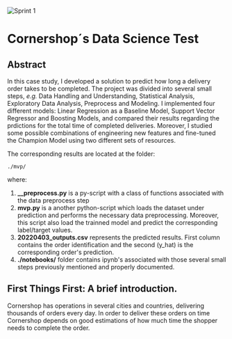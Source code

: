 ![Sprint 1](https://www.institucionalcolombia.com/wp-content/uploads/2020/10/conershop_lista_de_mercado_en_un_app.jpg)

# Cornershop´s Data Science Test

## Abstract

In this case study, I developed a solution to predict how long a delivery order takes to be completed. The project was divided into several small steps, *e.g.* Data Handling and Understanding, Statistical Analysis, Exploratory Data Analysis, Preprocess and Modeling. I implemented four different models: Linear Regression as a Baseline Model, Support Vector Regressor and Boosting Models, and compared their results regarding the prdictions for the total time of completed deliveries. Moreover, I studied some possible combinations of engineering new features and fine-tuned the Champion Model using two different sets of resources.

The corresponding results are located at the folder:
  
    ./mvp/
    
where:
1. **__preprocess.py** is a py-script with a class of functions associated with the data preprocess step
2. **mvp.py** is a another python-script which loads the dataset under prediction and performs the necessary data preprocessing. Moreover, this script also load the trainned model and predict the corresponding label/target values.
3. **20220403_outputs.csv** represents the predicted results. First column contains the order identification and the second (y_hat) is the corresponding order's prediction.
4. **./notebooks/** folder contains ipynb's associated with those several small steps previously mentioned and properly documented.

## First Things First: A brief introduction.

Cornershop has operations in several cities and countries, delivering thousands of orders every day. In order to deliver these orders on time Cornershop depends on good estimations of how much time the shopper needs to complete the order.





